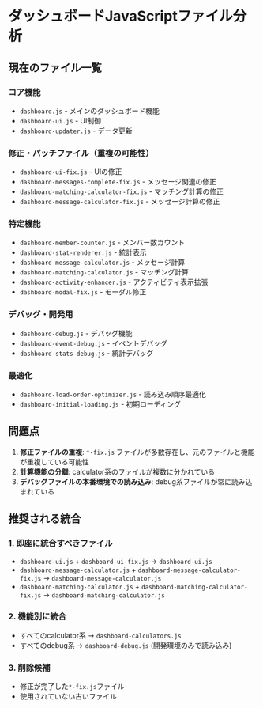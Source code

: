 # ダッシュボードJavaScriptファイル分析

## 現在のファイル一覧

### コア機能
- `dashboard.js` - メインのダッシュボード機能
- `dashboard-ui.js` - UI制御
- `dashboard-updater.js` - データ更新

### 修正・パッチファイル（重複の可能性）
- `dashboard-ui-fix.js` - UIの修正
- `dashboard-messages-complete-fix.js` - メッセージ関連の修正
- `dashboard-matching-calculator-fix.js` - マッチング計算の修正
- `dashboard-message-calculator-fix.js` - メッセージ計算の修正

### 特定機能
- `dashboard-member-counter.js` - メンバー数カウント
- `dashboard-stat-renderer.js` - 統計表示
- `dashboard-message-calculator.js` - メッセージ計算
- `dashboard-matching-calculator.js` - マッチング計算
- `dashboard-activity-enhancer.js` - アクティビティ表示拡張
- `dashboard-modal-fix.js` - モーダル修正

### デバッグ・開発用
- `dashboard-debug.js` - デバッグ機能
- `dashboard-event-debug.js` - イベントデバッグ
- `dashboard-stats-debug.js` - 統計デバッグ

### 最適化
- `dashboard-load-order-optimizer.js` - 読み込み順序最適化
- `dashboard-initial-loading.js` - 初期ローディング

## 問題点

1. **修正ファイルの重複**: `*-fix.js` ファイルが多数存在し、元のファイルと機能が重複している可能性
2. **計算機能の分離**: calculator系のファイルが複数に分かれている
3. **デバッグファイルの本番環境での読み込み**: debug系ファイルが常に読み込まれている

## 推奨される統合

### 1. 即座に統合すべきファイル
- `dashboard-ui.js` + `dashboard-ui-fix.js` → `dashboard-ui.js`
- `dashboard-message-calculator.js` + `dashboard-message-calculator-fix.js` → `dashboard-message-calculator.js`
- `dashboard-matching-calculator.js` + `dashboard-matching-calculator-fix.js` → `dashboard-matching-calculator.js`

### 2. 機能別に統合
- すべてのcalculator系 → `dashboard-calculators.js`
- すべてのdebug系 → `dashboard-debug.js` (開発環境のみで読み込み)

### 3. 削除候補
- 修正が完了した`*-fix.js`ファイル
- 使用されていない古いファイル